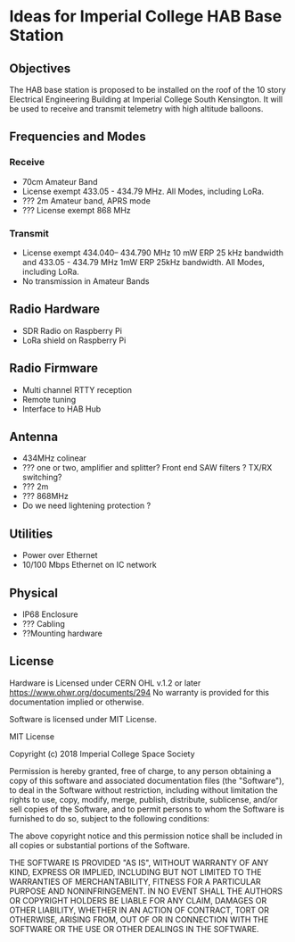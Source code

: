 # Ideas for Imperial College HAB Base Station## ObjectivesThe HAB base station is proposed to be installed on the roof of the 10 story Electrical Engineering Building at Imperial College South Kensington. It will be used to receive and transmit telemetry with high altitude balloons. ## Frequencies and Modes### Receive* 70cm Amateur Band* License exempt  433.05 - 434.79 MHz. All Modes, including  LoRa.*  ??? 2m Amateur band, APRS mode*  ??? License exempt 868 MHz### Transmit* License exempt  434.040– 434.790 MHz 10 mW ERP 25 kHz bandwidth and 433.05 - 434.79 MHz 1mW ERP 25kHz bandwidth. All Modes, including  LoRa.* No transmission in Amateur Bands## Radio Hardware* SDR Radio on Raspberry Pi* LoRa shield on Raspberry Pi## Radio Firmware* Multi channel RTTY reception* Remote tuning* Interface to HAB Hub## Antenna* 434MHz colinear* ??? one or two, amplifier and splitter? Front end SAW filters ? TX/RX switching?* ??? 2m* ??? 868MHz* Do we need lightening protection ?## Utilities* Power over Ethernet* 10/100 Mbps Ethernet on IC network## Physical* IP68 Enclosure* ??? Cabling* ??Mounting hardware## LicenseHardware is Licensed under CERN OHL v.1.2 or later https://www.ohwr.org/documents/294 No warranty is provided for this documentation implied or otherwise.Software is licensed under MIT License.MIT LicenseCopyright (c) 2018 Imperial College Space SocietyPermission is hereby granted, free of charge, to any person obtaining a copy of this software and associated documentation files (the "Software"), to deal in the Software without restriction, including without limitation the rights to use, copy, modify, merge, publish, distribute, sublicense, and/or sell copies of the Software, and to permit persons to whom the Software is furnished to do so, subject to the following conditions:The above copyright notice and this permission notice shall be included in all copies or substantial portions of the Software.THE SOFTWARE IS PROVIDED "AS IS", WITHOUT WARRANTY OF ANY KIND, EXPRESS OR IMPLIED, INCLUDING BUT NOT LIMITED TO THE WARRANTIES OF MERCHANTABILITY, FITNESS FOR A PARTICULAR PURPOSE AND NONINFRINGEMENT. IN NO EVENT SHALL THE AUTHORS OR COPYRIGHT HOLDERS BE LIABLE FOR ANY CLAIM, DAMAGES OR OTHER LIABILITY, WHETHER IN AN ACTION OF CONTRACT, TORT OR OTHERWISE, ARISING FROM, OUT OF OR IN CONNECTION WITH THE SOFTWARE OR THE USE OR OTHER DEALINGS IN THE SOFTWARE.